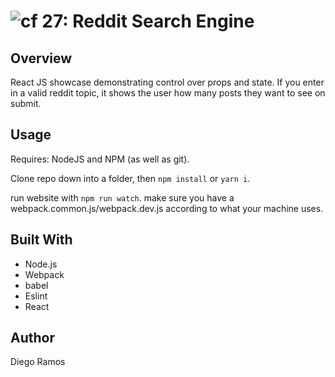 ![cf](http://i.imgur.com/7v5ASc8.png) 27: Reddit Search Engine
===

## Overview
React JS showcase demonstrating control over props and state. If you enter in a valid reddit topic, it shows the user how many posts they want to see on submit.

## Usage
Requires: NodeJS and NPM (as well as git).

Clone repo down into a folder, then `npm install` or `yarn i`. 

run website with `npm run watch`. make sure you have a webpack.common.js/webpack.dev.js according to what your machine uses.

## Built With
- Node.js 
- Webpack
- babel
- Eslint
- React 

## Author

Diego Ramos
